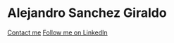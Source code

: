 # Alejandro Sanchez Giraldo 

[Contact me](mailto:alejandrosanchezau@yahoo.com.au)
[Follow me on LinkedIn](https://www.linkedin.com/in/alejandrosanchezgiraldo)
